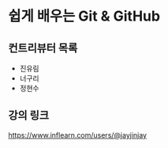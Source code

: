 # 쉽게 배우는 Git & GitHub

## 컨트리뷰터 목록

- 진유림
- 너구리
- 정현수

## 강의 링크
https://www.inflearn.com/users/@jayjinjay